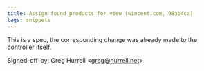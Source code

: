 ```yaml
---
title: Assign found products for view (wincent.com, 98ab4ca)
tags: snippets
---
```


This is a spec, the corresponding change was already made to the controller itself.

Signed-off-by: Greg Hurrell &lt;greg@hurrell.net&gt;

